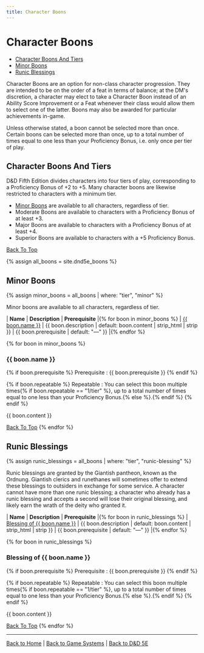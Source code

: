 ```yaml
---
title: Character Boons
---
```


# Character Boons

- [Character Boons And Tiers](#character-boons-and-tiers)
- [Minor Boons](#minor-boons)
- [Runic Blessings](#runic-blessings)

Character Boons are an option for non-class character progression. They are intended to be on the order of a feat in terms of balance; at the DM's discretion, a character may elect to take a Character Boon instead of an Ability Score Improvement or a Feat whenever their class would allow them to select one of the latter. Boons may also be awarded for particular achievements in-game.

Unless otherwise stated, a boon cannot be selected more than once. Certain boons can be selected more than once, up to a total number of times equal to one less than your Proficiency Bonus, i.e. only once per tier of play.

## Character Boons And Tiers

D&D Fifth Edition divides characters into four tiers of play, corresponding to a Proficiency Bonus of +2 to +5. Many character boons are likewise restricted to characters with a minimum tier.

- [Minor Boons](#minor-boons) are available to all characters, regardless of tier.
- Moderate Boons are available to characters with a Proficiency Bonus of at least +3.
- Major Boons are available to characters with a Proficiency Bonus of at least +4.
- Superior Boons are available to characters with a +5 Proficiency Bonus.

[Back To Top](#)

{% assign all_boons = site.dnd5e_boons %}

## Minor Boons

{% assign minor_boons = all_boons | where: "tier", "minor" %}

Minor boons are available to all characters, regardless of tier.

| **Name** | **Description** | **Prerequisite** |{% for boon in minor_boons %}
| [{{ boon.name }}](#boon-of-{{boon.slug}}) | {{ boon.description | default: boon.content | strip_html | strip }} | {{ boon.prerequisite | default: "—" }} |{% endfor %}

{% for boon in minor_boons %}
### {{ boon.name }}

{% if boon.prerequisite %}
Prerequisite
: {{ boon.prerequisite }}
{% endif %}

{% if boon.repeatable %}
Repeatable
: You can select this boon multiple times{% if boon.repeatable == "1/tier" %}, up to a total number of times equal to one less than your Proficiency Bonus.{% else %}.{% endif %}
{% endif %}

{{ boon.content }}

[Back To Top](#)
{% endfor %}

## Runic Blessings

{% assign runic_blessings = all_boons | where: "tier", "runic-blessing" %}

Runic blessings are granted by the Giantish pantheon, known as the Ordnung. Giantish clerics and runethanes will sometimes offer to extend these blessings to outsiders in exchange for some service. A character cannot have more than one runic blessing; a character who already has a runic blessing and accepts a second will lose their original blessing, and likely earn the wrath of the deity who granted it.

| **Name** | **Description** | **Prerequisite** |{% for boon in runic_blessings %}
| [Blessing of {{ boon.name }}](#blessing-of-{{boon.slug}}) | {{ boon.description | default: boon.content | strip_html | strip }} | {{ boon.prerequisite | default: "—" }} |{% endfor %}

{% for boon in runic_blessings %}
### Blessing of {{ boon.name }}

{% if boon.prerequisite %}
Prerequisite
: {{ boon.prerequisite }}
{% endif %}

{% if boon.repeatable %}
Repeatable
: You can select this boon multiple times{% if boon.repeatable == "1/tier" %}, up to a total number of times equal to one less than your Proficiency Bonus.{% else %}.{% endif %}
{% endif %}

{{ boon.content }}

[Back To Top](#)
{% endfor %}

---

[Back to Home]({{site.baseurl}}/)
|
[Back to Game Systems]({{site.baseurl}}/systems)
|
[Back to D&D 5E]({{site.baseurl}}/systems/5e)


